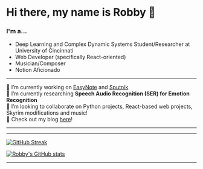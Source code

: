 # Hi there, my name is Robby 👋

### I'm a...
* Deep Learning and Complex Dynamic Systems Student/Researcher at University of Cincinnati
* Web Developer (specifically React-oriented)  
* Musician/Composer  
* Notion Aficionado

---

🔭 I’m currently working on [EasyNote](https://github.com/robbyph/easynote) and [Sputnik](https://github.com/robbyph/Sputnik)  
🌱 I’m currently researching **Speech Audio Recognition (SER) for Emotion Recognition**    
👯 I’m looking to collaborate on Python projects, React-based web projects, Skyrim modifications and music!  
📝 Check out my blog [here](https://www.robbyhoover.com/blog)!

---



---

[![GitHub Streak](https://streak-stats.demolab.com/?user=robbyph)](https://git.io/streak-stats)

[![Robby's GitHub stats](https://github-readme-stats.vercel.app/api?username=robbyph&show_icons=true&theme=github_dark)](https://github.com/robbyph/github-readme-stats)

---
